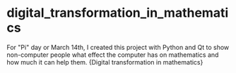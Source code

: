 # digital_transformation_in_mathematics
For "Pi" day or March 14th, I created this project with Python and Qt to show non-computer people what effect the computer has on mathematics and how much it can help them. {Digital transformation in mathematics}
